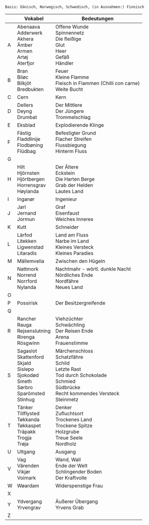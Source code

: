 	Basis: Dänisch, Norwegisch, Schwedisch, (in Ausnahmen:) Finnisch

|  | **Vokabel** | **Bedeutungen** |
| --- | --- | --- |
| A | Abenaava<br>Adderwerk<br>Akhera<br>Ämber<br>Armen<br>Artøj<br>Aterfjor | Offene Wunde<br>Spinnennetz<br>Die fleißige<br>Glut<br>Heer<br>Gefäß<br>Händler |
| B | Bran<br>Biløc<br>Bilkjöt<br>Bredbukten | Feuer<br>Kleine Flamme<br>Fleisch in Flammen (Chilli con carne)<br>Weite Bucht |
| C | Cern | Kern |
| D | Dellers<br>Deyng<br>Drumbat | Der Mittlere<br>Der Jüngere<br>Trommelschlag |
| E | Eksblad | Explodierende Klinge |
| F | Fästig<br>Fladdlinije<br>Flodbøning<br>Flüdbag | Befestigter Grund<br>Flacher Streifen<br>Flussbiegung<br>Hinterm Fluss |
| G |  |  |
| H | Hilt<br>Hjörnsten<br>Hjörtbergen<br>Horrensgrav<br>Høylanda | Der Ältere<br>Eckstein<br>Die Harten Berge<br>Grab der Helden<br>Lautes Land |
| I | Inganør | Ingenieur |
| J | Jarl<br>Jernand<br>Jormun | Graf<br>Eisenfaust<br>Weiches Inneres |
| K | Kutt | Schneider |
| L | Lärfod<br>Litekken<br>Ligwenstad<br>Litaradis | Land am Fluss<br>Narbe im Land<br>Kleines Versteck<br>Kleines Paradies |
| M | Mällemvelia | Zwischen den Hügeln |
| N | Nattmork<br>Norrend<br>Norrford<br>Nylanda | Nachtmahr - wörtl. dunkle Nacht<br>Nördliches Ende<br>Nordfähre<br>Neues Land |
| O |  |  |
| P | Possirisk | Der Besitzergreifende |
| Q |  |  |
| R | Rancher<br>Rauga<br>Rejsenslutning<br>Rirenga<br>Rösgwinn | Viehzüchter<br>Schwächling<br>Der Reisen Ende<br>Arena<br>Frauenstimme |
| S | Sagaslot<br>Skattenford<br>Skjald<br>Sislepo<br>Sjokodød<br>Smeth<br>Sørbro<br>Sparömsted<br>Stinhug | Märchenschloss<br>Schatzfähre<br>Schild<br>Letzte Rast<br>Tod durch Schokolade<br>Schmied<br>Südbrücke<br>Recht kommendes Versteck<br>Steinmetz |
| T | Tänker<br>Tillflysted<br>Tøkkanda<br>Tøkkaspet<br>Träpakk<br>Trogja<br>Trøja | Denker<br>Zufluchtsort<br>Trockenes Land<br>Trockene Spitze<br>Holzgrube<br>Treue Seele<br>Nordholz |
| U | Ultgang | Ausgang |
| V | Vag<br>Värenden<br>Vikjør<br>Voimark | Wand, Wall<br>Ende der Welt<br>Schlingender Boden<br>Der Kraftvolle |
| W | Wøardam | Widerspenstige Frau |
| X |  |  |
| Y | Ydvergang<br>Yrvengrav | Äußerer Übergang<br>Yrvens Grab |
| Z |  |  |